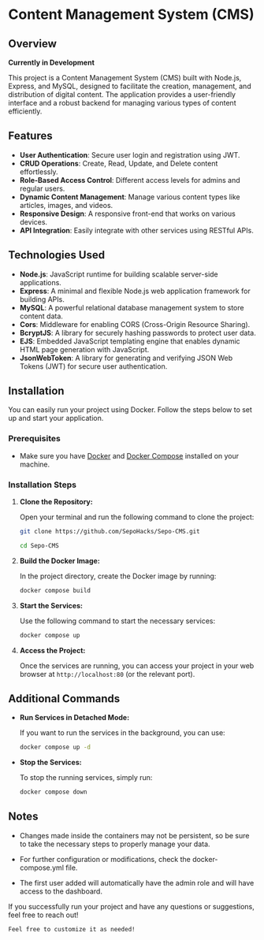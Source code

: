 # Content Management System (CMS)

## Overview

**Currently in Development**

This project is a Content Management System (CMS) built with Node.js, Express, and MySQL, designed to facilitate the creation, management, and distribution of digital content. The application provides a user-friendly interface and a robust backend for managing various types of content efficiently.

## Features

- **User Authentication**: Secure user login and registration using JWT.
- **CRUD Operations**: Create, Read, Update, and Delete content effortlessly.
- **Role-Based Access Control**: Different access levels for admins and regular users.
- **Dynamic Content Management**: Manage various content types like articles, images, and videos.
- **Responsive Design**: A responsive front-end that works on various devices.
- **API Integration**: Easily integrate with other services using RESTful APIs.

## Technologies Used

- **Node.js**: JavaScript runtime for building scalable server-side applications.
- **Express**: A minimal and flexible Node.js web application framework for building APIs.
- **MySQL**: A powerful relational database management system to store content data.
- **Cors**: Middleware for enabling CORS (Cross-Origin Resource Sharing).
- **BcryptJS**: A library for securely hashing passwords to protect user data.
- **EJS**: Embedded JavaScript templating engine that enables dynamic HTML page generation with JavaScript.
- **JsonWebToken**: A library for generating and verifying JSON Web Tokens (JWT) for secure user authentication.

## Installation

You can easily run your project using Docker. Follow the steps below to set up and start your application.

### Prerequisites

- Make sure you have [Docker](https://www.docker.com/get-started) and [Docker Compose](https://docs.docker.com/compose/install/) installed on your machine.

### Installation Steps

1. **Clone the Repository:**

   Open your terminal and run the following command to clone the project:

   ```bash
   git clone https://github.com/SepoHacks/Sepo-CMS.git

   cd Sepo-CMS
   ```

2. **Build the Docker Image:**

   In the project directory, create the Docker image by running:

   ```bash
   docker compose build
   ```

3. **Start the Services:**

   Use the following command to start the necessary services:

   ```bash
   docker compose up
   ```

4. **Access the Project:**

   Once the services are running, you can access your project in your web browser at `http://localhost:80` (or the relevant port).

## Additional Commands

- **Run Services in Detached Mode:**

  If you want to run the services in the background, you can use:

  ```bash
  docker compose up -d
  ```

- **Stop the Services:**

  To stop the running services, simply run:

  ```bash
  docker compose down
  ```

## Notes

- Changes made inside the containers may not be persistent, so be sure to take the necessary steps to properly manage your data.

- For further configuration or modifications, check the docker-compose.yml file.

- The first user added will automatically have the admin role and will have access to the dashboard.

If you successfully run your project and have any questions or suggestions, feel free to reach out!

```txt
Feel free to customize it as needed!
```
